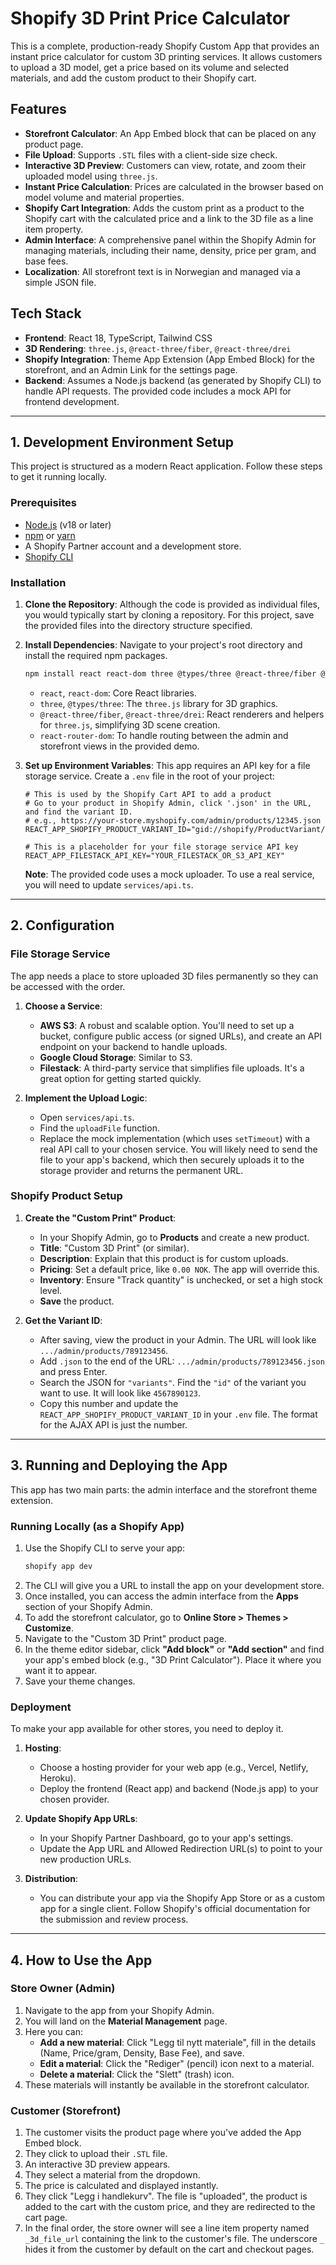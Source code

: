 # Shopify 3D Print Price Calculator

This is a complete, production-ready Shopify Custom App that provides an instant price calculator for custom 3D printing services. It allows customers to upload a 3D model, get a price based on its volume and selected materials, and add the custom product to their Shopify cart.

## Features

- **Storefront Calculator**: An App Embed block that can be placed on any product page.
- **File Upload**: Supports `.STL` files with a client-side size check.
- **Interactive 3D Preview**: Customers can view, rotate, and zoom their uploaded model using `three.js`.
- **Instant Price Calculation**: Prices are calculated in the browser based on model volume and material properties.
- **Shopify Cart Integration**: Adds the custom print as a product to the Shopify cart with the calculated price and a link to the 3D file as a line item property.
- **Admin Interface**: A comprehensive panel within the Shopify Admin for managing materials, including their name, density, price per gram, and base fees.
- **Localization**: All storefront text is in Norwegian and managed via a simple JSON file.

## Tech Stack

- **Frontend**: React 18, TypeScript, Tailwind CSS
- **3D Rendering**: `three.js`, `@react-three/fiber`, `@react-three/drei`
- **Shopify Integration**: Theme App Extension (App Embed Block) for the storefront, and an Admin Link for the settings page.
- **Backend**: Assumes a Node.js backend (as generated by Shopify CLI) to handle API requests. The provided code includes a mock API for frontend development.

---

## 1. Development Environment Setup

This project is structured as a modern React application. Follow these steps to get it running locally.

### Prerequisites

- [Node.js](https://nodejs.org/) (v18 or later)
- [npm](https://www.npmjs.com/) or [yarn](https://yarnpkg.com/)
- A Shopify Partner account and a development store.
- [Shopify CLI](https://shopify.dev/docs/apps/tools/cli)

### Installation

1.  **Clone the Repository**:
    Although the code is provided as individual files, you would typically start by cloning a repository. For this project, save the provided files into the directory structure specified.

2.  **Install Dependencies**:
    Navigate to your project's root directory and install the required npm packages.

    ```bash
    npm install react react-dom three @types/three @react-three/fiber @react-three/drei react-router-dom
    ```
    *   `react`, `react-dom`: Core React libraries.
    *   `three`, `@types/three`: The `three.js` library for 3D graphics.
    *   `@react-three/fiber`, `@react-three/drei`: React renderers and helpers for `three.js`, simplifying 3D scene creation.
    *   `react-router-dom`: To handle routing between the admin and storefront views in the provided demo.

3.  **Set up Environment Variables**:
    This app requires an API key for a file storage service. Create a `.env` file in the root of your project:

    ```
    # This is used by the Shopify Cart API to add a product
    # Go to your product in Shopify Admin, click '.json' in the URL, and find the variant ID.
    # e.g., https://your-store.myshopify.com/admin/products/12345.json
    REACT_APP_SHOPIFY_PRODUCT_VARIANT_ID="gid://shopify/ProductVariant/YOUR_VARIANT_ID_HERE"

    # This is a placeholder for your file storage service API key
    REACT_APP_FILESTACK_API_KEY="YOUR_FILESTACK_OR_S3_API_KEY"
    ```

    **Note**: The provided code uses a mock uploader. To use a real service, you will need to update `services/api.ts`.

---

## 2. Configuration

### File Storage Service

The app needs a place to store uploaded 3D files permanently so they can be accessed with the order.

1.  **Choose a Service**:
    - **AWS S3**: A robust and scalable option. You'll need to set up a bucket, configure public access (or signed URLs), and create an API endpoint on your backend to handle uploads.
    - **Google Cloud Storage**: Similar to S3.
    - **Filestack**: A third-party service that simplifies file uploads. It's a great option for getting started quickly.

2.  **Implement the Upload Logic**:
    - Open `services/api.ts`.
    - Find the `uploadFile` function.
    - Replace the mock implementation (which uses `setTimeout`) with a real API call to your chosen service. You will likely need to send the file to your app's backend, which then securely uploads it to the storage provider and returns the permanent URL.

### Shopify Product Setup

1.  **Create the "Custom Print" Product**:
    - In your Shopify Admin, go to **Products** and create a new product.
    - **Title**: "Custom 3D Print" (or similar).
    - **Description**: Explain that this product is for custom uploads.
    - **Pricing**: Set a default price, like `0.00 NOK`. The app will override this.
    - **Inventory**: Ensure "Track quantity" is unchecked, or set a high stock level.
    - **Save** the product.

2.  **Get the Variant ID**:
    - After saving, view the product in your Admin. The URL will look like `.../admin/products/789123456`.
    - Add `.json` to the end of the URL: `.../admin/products/789123456.json` and press Enter.
    - Search the JSON for `"variants"`. Find the `"id"` of the variant you want to use. It will look like `4567890123`.
    - Copy this number and update the `REACT_APP_SHOPIFY_PRODUCT_VARIANT_ID` in your `.env` file. The format for the AJAX API is just the number.

---

## 3. Running and Deploying the App

This app has two main parts: the admin interface and the storefront theme extension.

### Running Locally (as a Shopify App)

1.  Use the Shopify CLI to serve your app:
    ```bash
    shopify app dev
    ```
2.  The CLI will give you a URL to install the app on your development store.
3.  Once installed, you can access the admin interface from the **Apps** section of your Shopify Admin.
4.  To add the storefront calculator, go to **Online Store > Themes > Customize**.
5.  Navigate to the "Custom 3D Print" product page.
6.  In the theme editor sidebar, click **"Add block"** or **"Add section"** and find your app's embed block (e.g., "3D Print Calculator"). Place it where you want it to appear.
7.  Save your theme changes.

### Deployment

To make your app available for other stores, you need to deploy it.

1.  **Hosting**:
    - Choose a hosting provider for your web app (e.g., Vercel, Netlify, Heroku).
    - Deploy the frontend (React app) and backend (Node.js app) to your chosen provider.

2.  **Update Shopify App URLs**:
    - In your Shopify Partner Dashboard, go to your app's settings.
    - Update the App URL and Allowed Redirection URL(s) to point to your new production URLs.

3.  **Distribution**:
    - You can distribute your app via the Shopify App Store or as a custom app for a single client. Follow Shopify's official documentation for the submission and review process.

---

## 4. How to Use the App

### Store Owner (Admin)

1.  Navigate to the app from your Shopify Admin.
2.  You will land on the **Material Management** page.
3.  Here you can:
    - **Add a new material**: Click "Legg til nytt materiale", fill in the details (Name, Price/gram, Density, Base Fee), and save.
    - **Edit a material**: Click the "Rediger" (pencil) icon next to a material.
    - **Delete a material**: Click the "Slett" (trash) icon.
4.  These materials will instantly be available in the storefront calculator.

### Customer (Storefront)

1.  The customer visits the product page where you've added the App Embed block.
2.  They click to upload their `.STL` file.
3.  An interactive 3D preview appears.
4.  They select a material from the dropdown.
5.  The price is calculated and displayed instantly.
6.  They click "Legg i handlekurv". The file is "uploaded", the product is added to the cart with the custom price, and they are redirected to the cart page.
7.  In the final order, the store owner will see a line item property named `_3d_file_url` containing the link to the customer's file. The underscore `_` hides it from the customer by default on the cart and checkout pages.
